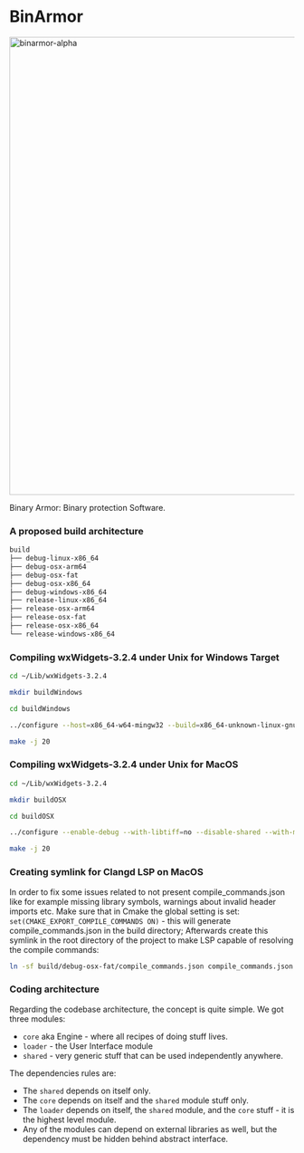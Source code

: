 # BinArmor
<img width="809" alt="binarmor-alpha" src="https://github.com/n0rthern-light/binarmor/assets/45363185/2626f691-f911-4850-97ff-1f16da38d7fe">

Binary Armor: Binary protection Software.

### A proposed build architecture
```zsh
build
├── debug-linux-x86_64
├── debug-osx-arm64
├── debug-osx-fat
├── debug-osx-x86_64
├── debug-windows-x86_64
├── release-linux-x86_64
├── release-osx-arm64
├── release-osx-fat
├── release-osx-x86_64
└── release-windows-x86_64
```

### Compiling wxWidgets-3.2.4 under Unix for Windows Target
```zsh
cd ~/Lib/wxWidgets-3.2.4
```

```zsh
mkdir buildWindows
```

```zsh
cd buildWindows
```

```zsh
../configure --host=x86_64-w64-mingw32 --build=x86_64-unknown-linux-gnu --with-msw --disable-shared --enable-debug
```

```zsh
make -j 20
```

### Compiling wxWidgets-3.2.4 under Unix for MacOS
```zsh
cd ~/Lib/wxWidgets-3.2.4
```

```zsh
mkdir buildOSX
```

```zsh
cd buildOSX
```

```zsh
../configure --enable-debug --with-libtiff=no --disable-shared --with-macosx-version-min=10.10 --enable-universal_binary=x86_64,arm64
```

```zsh
make -j 20
```

### Creating symlink for Clangd LSP on MacOS
In order to fix some issues related to not present compile_commands.json like for example missing library symbols, warnings about invalid header imports etc.
Make sure that in Cmake the global setting is set: `set(CMAKE_EXPORT_COMPILE_COMMANDS ON)` - this will generate compile_commands.json in the build directory;
Afterwards create this symlink in the root directory of the project to make LSP capable of resolving the compile commands:

```zsh
ln -sf build/debug-osx-fat/compile_commands.json compile_commands.json
```

### Coding architecture
Regarding the codebase architecture, the concept is quite simple. We got three modules:
- `core` aka Engine - where all recipes of doing stuff lives.
- `loader` - the User Interface module
- `shared` - very generic stuff that can be used independently anywhere.

The dependencies rules are:
- The `shared` depends on itself only. 
- The `core` depends on itself and the `shared` module stuff only. 
- The `loader` depends on itself, the `shared` module, and the `core` stuff - it is the highest level module. 
- Any of the modules can depend on external libraries as well, but the dependency must be hidden behind abstract interface.

